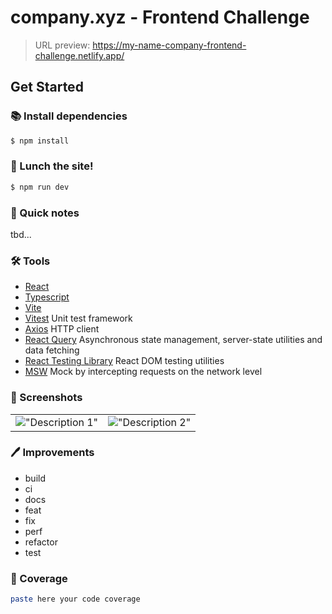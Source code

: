# company.xyz - Frontend Challenge

> URL preview: https://my-name-company-frontend-challenge.netlify.app/

## Get Started

### 📚 Install dependencies

```bash
$ npm install
```

### 🚀 Lunch the site!

```bash
$ npm run dev
```

### 🧠 Quick notes

tbd...

### 🛠 Tools

- [React](https://reactjs.org/)
- [Typescript](https://www.typescriptlang.org/)
- [Vite](https://vitejs.dev/)
- [Vitest](https://vitest.dev/) Unit test framework
- [Axios](https://axios-http.com/) HTTP client
- [React Query](https://tanstack.com/query/v4) Asynchronous state management, server-state utilities and data fetching
- [React Testing Library](https://testing-library.com/react) React DOM testing utilities
- [MSW](https://mswjs.io/) Mock by intercepting requests on the network level

### 📸 Screenshots

|                                                   |                                                   |
| ------------------------------------------------- | ------------------------------------------------- |
| !["Description 1"](./screenshots/screenshot1.png) | !["Description 2"](./screenshots/screenshot2.png) |

### 🖊 Improvements

- build
- ci
- docs
- feat
- fix
- perf
- refactor
- test

### 🧪 Coverage

```bash
paste here your code coverage
```
